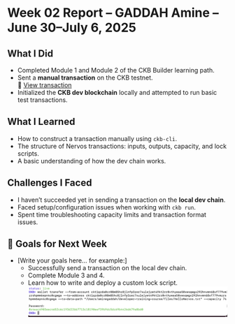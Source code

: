 # Week 02 Report – GADDAH Amine – June 30–July 6, 2025

## What I Did
- Completed Module 1 and Module 2 of the CKB Builder learning path.
- Sent a **manual transaction** on the CKB testnet.  
  🔗 [View transaction](#)
- Initialized the **CKB dev blockchain** locally and attempted to run basic test transactions.

## What I Learned
- How to construct a transaction manually using `ckb-cli`.
- The structure of Nervos transactions: inputs, outputs, capacity, and lock scripts.
- A basic understanding of how the dev chain works.

## Challenges I Faced
- I haven’t succeeded yet in sending a transaction on the **local dev chain**.
- Faced setup/configuration issues when working with `ckb run`.
- Spent time troubleshooting capacity limits and transaction format issues.

## 🎯 Goals for Next Week
- [Write your goals here... for example:]
  - Successfully send a transaction on the local dev chain.
  - Complete Module 3 and 4.
  - Learn how to write and deploy a custom lock script.
![Storing Data](./Storing_Data.png)

